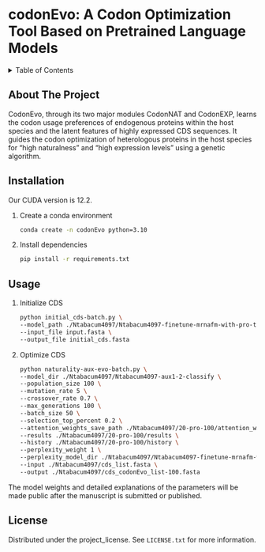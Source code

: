 # codonEvo: A Codon Optimization Tool Based on Pretrained Language Models



<!-- TABLE OF CONTENTS -->

<details>
  <summary>Table of Contents</summary>
  <ol>
    <li>
      <a href="#about-the-project">About The Project</a>
    </li>
    <li>
      <a href="#Installation">Installation</a>
    </li>
    <li><a href="#usage">Usage</a></li>
    <li><a href="#license">License</a></li>
  </ol>
</details>



<!-- ABOUT THE PROJECT -->

## About The Project

CodonEvo, through its two major modules CodonNAT and CodonEXP, learns the codon usage preferences of endogenous proteins within the host species and the latent features of highly expressed CDS sequences. It guides the codon optimization of heterologous proteins in the host species for “high naturalness” and “high expression levels” using a genetic algorithm.



## Installation

Our CUDA version is 12.2.

1. Create a conda environment

   ```sh
   conda create -n codonEvo python=3.10
   ```

3. Install dependencies
   ```sh
   pip install -r requirements.txt
   ```



<!-- USAGE EXAMPLES -->
## Usage

1. Initialize CDS

   ```sh
   python initial_cds-batch.py \
   --model_path ./Ntabacum4097/Ntabacum4097-finetune-mrnafm-with-pro-top10csi2/Ntabacum4097-finetune-mrnafm-with-pro-csitop10 \
   --input_file input.fasta \
   --output_file initial_cds.fasta
   ```

   

2. Optimize CDS

   ```sh
   python naturality-aux-evo-batch.py \ 
   --model_dir ./Ntabacum4097/Ntabacum4097-aux1-2-classify \
   --population_size 100 \
   --mutation_rate 5 \
   --crossover_rate 0.7 \
   --max_generations 100 \
   --batch_size 50 \
   --selection_top_percent 0.2 \
   --attention_weights_save_path ./Ntabacum4097/20-pro-100/attention_weights \
   --results ./Ntabacum4097/20-pro-100/results \
   --history ./Ntabacum4097/20-pro-100/history \
   --perplexity_weight 1 \
   --perplexity_model_dir ./Ntabacum4097/Ntabacum4097-finetune-mrnafm-with-pro-top10csi2/Ntabacum4097-finetune-mrnafm-with-pro-csitop10 \
   --input ./Ntabacum4097/cds_list.fasta \
   --output ./Ntabacum4097/cds_codonEvo_list-100.fasta
   ```

The model weights and detailed explanations of the parameters will be made public after the manuscript is submitted or published.

<!-- LICENSE -->

## License

Distributed under the project_license. See `LICENSE.txt` for more information.



